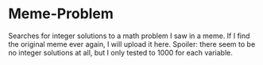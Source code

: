 # Meme-Problem
Searches for integer solutions to a math problem I saw in a meme. If I find the original meme ever again, I will upload it here. Spoiler: there seem to be no integer solutions at all, but I only tested to 1000 for each variable.
